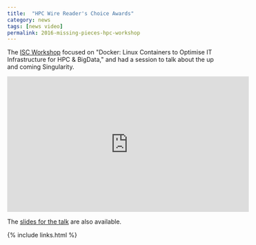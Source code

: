 ```yaml
---
title:  "HPC Wire Reader's Choice Awards"
category: news
tags: [news video]
permalink: 2016-missing-pieces-hpc-workshop
---
```



The <a href="http://qnib.org/isc/" target="_blank">ISC Workshop</a> focused on "Docker: Linux Containers to Optimise IT Infrastructure for HPC & BigData," and had a session to talk about the up and coming Singularity.

<iframe width="560" height="315" src="https://www.youtube.com/embed/IC74-Zz3J9Q?list=PLfE3_wJGw9KS0Zcl1KEEzziRMT5rYtGXv" frameborder="0" allowfullscreen></iframe>

The <a href="http://qnib.org/data/isc2016/3_missing_pieces.pdf" target="_blank">slides for the talk</a> are also available.

{% include links.html %}
